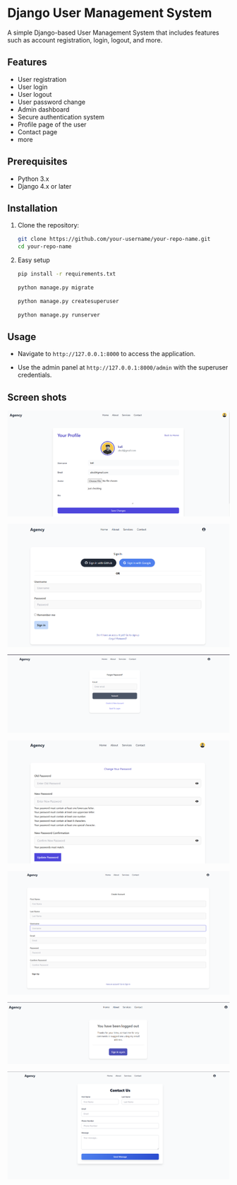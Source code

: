 # Django User Management System  

A simple Django-based User Management System that includes features such as account registration, login, logout, and more.  

## Features  
- User registration  
- User login  
- User logout
- User password change
- Admin dashboard  
- Secure authentication system
- Profile page of the user
- Contact page
- more

## Prerequisites  
- Python 3.x  
- Django 4.x or later  

## Installation  

1. Clone the repository:  
   ```bash
   git clone https://github.com/your-username/your-repo-name.git
   cd your-repo-name

2. Easy setup
   ```bash
   pip install -r requirements.txt
   ```

   ```bash
   python manage.py migrate
   ```
   
   ```bash
   python manage.py createsuperuser
   ```

   ```bash
   python manage.py runserver
   ```


## Usage

- Navigate to `http://127.0.0.1:8000` to access the application.

- Use the admin panel at `http://127.0.0.1:8000/admin` with the superuser credentials.

## Screen shots

![App Screenshot](https://raw.githubusercontent.com/AATHILDUCKY/Django-template/refs/heads/main/screenshorts/profile.png "profile page")

![App Screenshot](https://raw.githubusercontent.com/AATHILDUCKY/Django-template/refs/heads/main/screenshorts/login.png "login account")

![App Screenshot](https://raw.githubusercontent.com/AATHILDUCKY/Django-template/refs/heads/main/screenshorts/forgot_password.png "forgot password")

![App Screenshot](https://raw.githubusercontent.com/AATHILDUCKY/Django-template/refs/heads/main/screenshorts/changepassword.png "change password")

![App Screenshot](https://raw.githubusercontent.com/AATHILDUCKY/Django-template/refs/heads/main/screenshorts/registration.png "user registration")

![App Screenshot](https://raw.githubusercontent.com/AATHILDUCKY/Django-template/refs/heads/main/screenshorts/logout.png "logout")

![App Screenshot](https://raw.githubusercontent.com/AATHILDUCKY/Django-template/refs/heads/main/screenshorts/contactpage.png "contact page")